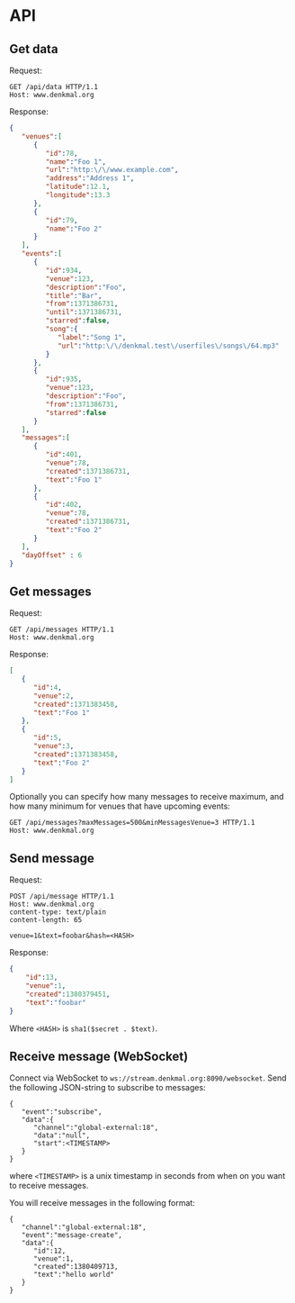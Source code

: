 # API

## Get data
Request:
```
GET /api/data HTTP/1.1
Host: www.denkmal.org
```

Response:
```json
{
   "venues":[
      {
         "id":78,
         "name":"Foo 1",
         "url":"http:\/\/www.example.com",
         "address":"Address 1",
         "latitude":12.1,
         "longitude":13.3
      },
      {
         "id":79,
         "name":"Foo 2"
      }
   ],
   "events":[
      {
         "id":934,
         "venue":123,
         "description":"Foo",
         "title":"Bar",
         "from":1371386731,
         "until":1371386731,
         "starred":false,
         "song":{
            "label":"Song 1",
            "url":"http:\/\/denkmal.test\/userfiles\/songs\/64.mp3"
         }
      },
      {
         "id":935,
         "venue":123,
         "description":"Foo",
         "from":1371386731,
         "starred":false
      }
   ],
   "messages":[
      {
         "id":401,
         "venue":78,
         "created":1371386731,
         "text":"Foo 1"
      },
      {
         "id":402,
         "venue":78,
         "created":1371386731,
         "text":"Foo 2"
      }
   ],
   "dayOffset" : 6
}
```


## Get messages
Request:
```
GET /api/messages HTTP/1.1
Host: www.denkmal.org
```

Response:
```json
[
   {
      "id":4,
      "venue":2,
      "created":1371383458,
      "text":"Foo 1"
   },
   {
      "id":5,
      "venue":3,
      "created":1371383458,
      "text":"Foo 2"
   }
]
```

Optionally you can specify how many messages to receive maximum, and how many minimum for venues that have upcoming events:
```
GET /api/messages?maxMessages=500&minMessagesVenue=3 HTTP/1.1
Host: www.denkmal.org
```


## Send message
Request:
```
POST /api/message HTTP/1.1
Host: www.denkmal.org
content-type: text/plain
content-length: 65

venue=1&text=foobar&hash=<HASH>
```
Response:
```json
{
	"id":13,
	"venue":1,
	"created":1380379451,
	"text":"foobar"
}
```
Where `<HASH>` is `sha1($secret . $text)`.


## Receive message (WebSocket)
Connect via WebSocket to `ws://stream.denkmal.org:8090/websocket`.
Send the following JSON-string to subscribe to messages:
```
{
   "event":"subscribe",
   "data":{
      "channel":"global-external:18",
      "data":"null",
      "start":<TIMESTAMP>
   }
}
```
where `<TIMESTAMP>` is a unix timestamp in seconds from when on you want to receive messages.

You will receive messages in the following format:
```
{
   "channel":"global-external:18",
   "event":"message-create",
   "data":{
      "id":12,
      "venue":1,
      "created":1380409713,
      "text":"hello world"
   }
}
```
